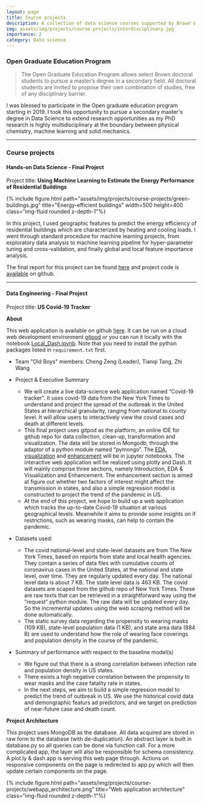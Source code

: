 ```yaml
---
layout: page
title: Course projects
description: A collection of data science courses supported by Brown's open graduate education program
img: assets/img/projects/course-projects/interdisciplinary.jpg
importance: 2
category: Data science
---
```


### **Open Graduate Education Program**

>The Open Graduate Education Program allows select Brown doctoral students to pursue a master’s degree in a secondary field. All doctoral students are invited to propose their own combination of studies, free of any disciplinary barrier.

I was blessed to participate in the Open graduate education program starting in 2019. I took this opportunity to pursue a secondary master's degree in Data Science to extend research opportunities as my PhD research is highly multidisciplinary at the boundary between physical chemistry, machine learning and solid mechanics.

---

### **Course projects**

#### Hands-on Data Science - Final Project

Project title: **Using Machine Learning to Estimate the Energy Performance of Residential Buildings**

<div class="row justify-content-sm-center">
        {% include figure.html path="assets/img/projects/course-projects/green-buildings.jpg" title="Energy-efficient buildings" width=500 height=400 class="img-fluid rounded z-depth-1"%}
</div>

In this project, I used geographic features to predict the energy efficiency of residential buildings which are characterized by heating and cooling loads. I went through standard procedure for machine learning projects, from exploratory data analysis to machine learning pipeline for hyper-parameter tuning and cross-validation, and finally global and local feature importance analysis.


The final report for this project can be found [here](https://github.com/cengc13/DATA1030_final_project/blob/master/reports/final_report/final_report.pdf) and project code is [available](https://github.com/cengc13/DATA1030_final_project) on github.

---

#### Data Engineering - Final Project

Project title: **US Covid-19 Tracker**

**About**

This web application is available on github [here](https://github.com/cengc13/data1050-final-project). It can be run on a cloud web development environment [gitpod](https://www.gitpod.io/) or you can run it locally with the notebook [Local_Dash.ipynb](https://github.com/cengc13/data1050-final-project/blob/main/Local_Dash.ipynb). Note that you need to install the python packages listed in `requirement.txt` first.

* Team "Old Boys" members: Cheng Zeng (Leader), Tianqi Tang, Zhi Wang

* Project & Executive Summary
    * We will create a live data-science web application named “Covid-19 tracker”.
    It uses covid-19 data from the New York Times to understand and project the
    spread of the outbreak in the United States at hierarchical granularity,
    ranging from national to county level. It will allow users to interactively
    view the covid cases and death at different levels.
    * This final project uses gitpod as the platform, an online IDE for github repo for data collection, clean-up, transformation and visualization.
    The data will be stored in Mongodb, through the adaptor of a python module named “pymongo”.
    The [EDA](https://github.com/cengc13/data1050-final-project/blob/main/ETL_EDA.ipynb), [visualization](https://github.com/cengc13/data1050-final-project/blob/main/Visualization.ipynb) and [enhancement](https://github.com/cengc13/data1050-final-project/blob/main/Enhancement.ipynb) will be  in jupyter notebooks.
    The interactive web application will be realized using plotly and Dash.
    It will mainly comprise three sections, namely Introduction, EDA & Visualization and Enhancement.
    The enhancement section is aimed at figure out whether two factors of interest might affect the transmission
    in states, and also a simple regression model is constructed to  project the trend of the pandemic in US.
    * At the end of this project, we hope to build up a web application which tracks the up-to-date Covid-19 situation
     at various geographical levels. Meanwhile it aims to provide some insights on if restrictions, such as wearing masks,
     can help to contain the pandemic.

* Datasets used:
    * The covid national-level and state-level datasets  are from The New York Times, based on reports from state and local health agencies. They contain a series of data files with cumulative counts of coronavirus cases in the United States, at the national and state level, over time. They are regularly updated every day.
 The national level data is about 7 KB. The state level data is 463 KB. The covid datasets are scaped from the github repo of New York Times. These are raw texts that can be retrieved in a straightforward way using the “request” python module. The raw data will be updated every day. So the incremental updates using the web scraping method will be done automatically.
    * The static survey data regarding the propensity to wearing masks (109 KB), state-level population data (1 KB),
    and state area data (884 B) are used to understand how the role of wearing face coverings and population density
    in the course of the pandemic.

* Summary of performance with respect to the baseline model(s)
    * We figure out that there is a strong correlation between infection rate and population density in US states.
    * There exists a high negative correlation between the propensity to wear masks and the case fatality rate in states.
    * In the next steps, we aim to build a simple regression model to predict the trend of outbreak in US.
    We use the historical covid data and demongraphic featurs ad predictors, and we target on prediction of
    near-future case and death count.

**Project Architecture**

This project uses MongoDB as the database. All data acquired are stored in raw form to the database (with de-duplication). An abstract layer is built in database.py so all queries can be done via function call. For a more complicated app, the layer will also be responsible for schema consistency. A plot.ly & dash app is serving this web page through. Actions on responsive components on the page is redirected to app.py which will then update certain components on the page.

<div class="row justify-content-sm-center">
        {% include figure.html path="assets/img/projects/course-projects/webapp_architecture.png" title="Web application architecture"  class="img-fluid rounded z-depth-1"%}
</div>